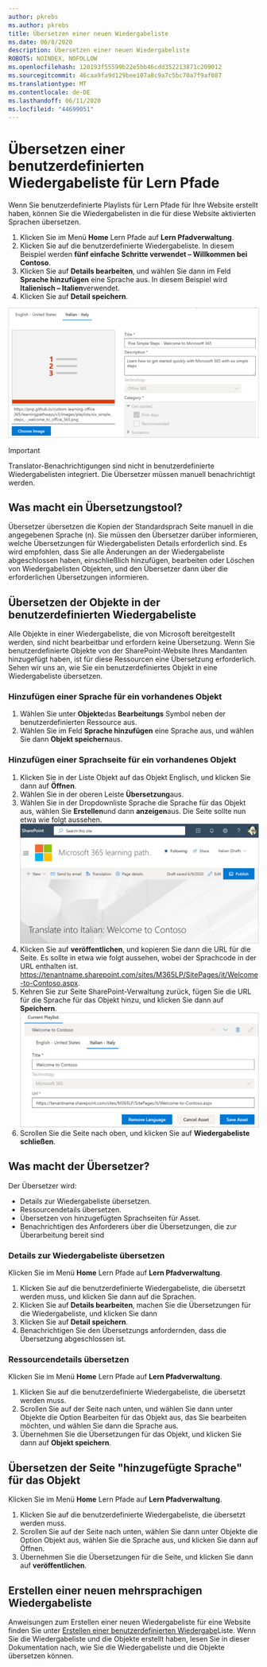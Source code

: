 ```yaml
---
author: pkrebs
ms.author: pkrebs
title: Übersetzen einer neuen Wiedergabeliste
ms.date: 06/8/2020
description: Übersetzen einer neuen Wiedergabeliste
ROBOTS: NOINDEX, NOFOLLOW
ms.openlocfilehash: 120193f55599b22e5bb46cdd352213871c209012
ms.sourcegitcommit: 46caa9fa9d129bee107a8c9a7c5bc70a7f9af087
ms.translationtype: MT
ms.contentlocale: de-DE
ms.lasthandoff: 06/11/2020
ms.locfileid: "44699051"
---
```

# <a name="translate-a-learning-pathways-custom-playlist"></a>Übersetzen einer benutzerdefinierten Wiedergabeliste für Lern Pfade
Wenn Sie benutzerdefinierte Playlists für Lern Pfade für Ihre Website erstellt haben, können Sie die Wiedergabelisten in die für diese Website aktivierten Sprachen übersetzen.

1.  Klicken Sie im Menü **Home** Lern Pfade auf **Lern Pfadverwaltung**. 
2.  Klicken Sie auf die benutzerdefinierte Wiedergabeliste. In diesem Beispiel werden **fünf einfache Schritte verwendet – Willkommen bei Contoso**. 
3.  Klicken Sie auf **Details bearbeiten**, und wählen Sie dann im Feld **Sprache hinzufügen** eine Sprache aus. In diesem Beispiel wird **Italienisch – Italien**verwendet. 
5.  Klicken Sie auf **Detail speichern**. 

![custom_update_ml_pldetail.png](media/custom_update_ml_pldetail.png)

> [!IMPORTANT]
> Translator-Benachrichtigungen sind nicht in benutzerdefinierte Wiedergabelisten integriert. Die Übersetzer müssen manuell benachrichtigt werden. 

## <a name="what-does-a-translator-do"></a>Was macht ein Übersetzungstool?
Übersetzer übersetzen die Kopien der Standardsprach Seite manuell in die angegebenen Sprache (n). Sie müssen den Übersetzer darüber informieren, welche Übersetzungen für Wiedergabelisten Details erforderlich sind. Es wird empfohlen, dass Sie alle Änderungen an der Wiedergabeliste abgeschlossen haben, einschließlich hinzufügen, bearbeiten oder Löschen von Wiedergabelisten Objekten, und den Übersetzer dann über die erforderlichen Übersetzungen informieren.

## <a name="translate-the-assets-in-the-custom-playlist"></a>Übersetzen der Objekte in der benutzerdefinierten Wiedergabeliste
Alle Objekte in einer Wiedergabeliste, die von Microsoft bereitgestellt werden, sind nicht bearbeitbar und erfordern keine Übersetzung. Wenn Sie benutzerdefinierte Objekte von der SharePoint-Website Ihres Mandanten hinzugefügt haben, ist für diese Ressourcen eine Übersetzung erforderlich. Sehen wir uns an, wie Sie ein benutzerdefiniertes Objekt in eine Wiedergabeliste übersetzen.

### <a name="add-a-language-for-an-existing-asset"></a>Hinzufügen einer Sprache für ein vorhandenes Objekt
1. Wählen Sie unter **Objekte**das **Bearbeitungs** Symbol neben der benutzerdefinierten Ressource aus. 
2. Wählen Sie im Feld **Sprache hinzufügen** eine Sprache aus, und wählen Sie dann **Objekt speichern**aus.

### <a name="add-a-language-page-for-an-existing-asset"></a>Hinzufügen einer Sprachseite für ein vorhandenes Objekt
1. Klicken Sie in der Liste Objekt auf das Objekt Englisch, und klicken Sie dann auf **Öffnen**.
2. Wählen Sie in der oberen Leiste **Übersetzung**aus.
3. Wählen Sie in der Dropdownliste Sprache die Sprache für das Objekt aus, wählen Sie **Erstellen**und dann **anzeigen**aus. Die Seite sollte nun etwa wie folgt aussehen. 
![custom_update_ml_transcusplpage.png](media/custom_update_ml_transcusplpage.png)
4. Klicken Sie auf **veröffentlichen**, und kopieren Sie dann die URL für die Seite. Es sollte in etwa wie folgt aussehen, wobei der Sprachcode in der URL enthalten ist.
https://tenantname.sharepoint.com/sites/M365LP/SitePages/it/Welcome-to-Contoso.aspx.
5. Kehren Sie zur Seite SharePoint-Verwaltung zurück, fügen Sie die URL für die Sprache für das Objekt hinzu, und klicken Sie dann auf **Speichern**. 
![custom_update_ml_transcusplurl.png](media/custom_update_ml_transcusplurl.png)
6.  Scrollen Sie die Seite nach oben, und klicken Sie auf **Wiedergabeliste schließen**.

## <a name="what-the-translator-does"></a>Was macht der Übersetzer?
Der Übersetzer wird:
- Details zur Wiedergabeliste übersetzen.
- Ressourcendetails übersetzen.
- Übersetzen von hinzugefügten Sprachseiten für Asset.
- Benachrichtigen des Anforderers über die Übersetzungen, die zur Überarbeitung bereit sind

### <a name="translate-playlist-details"></a>Details zur Wiedergabeliste übersetzen
Klicken Sie im Menü **Home** Lern Pfade auf **Lern Pfadverwaltung**. 
1. Klicken Sie auf die benutzerdefinierte Wiedergabeliste, die übersetzt werden muss, und klicken Sie dann auf die Sprachen. 
2. Klicken Sie auf **Details bearbeiten**, machen Sie die Übersetzungen für die Wiedergabeliste, und klicken Sie dann 
3. Klicken Sie auf **Detail speichern**. 
4. Benachrichtigen Sie den Übersetzungs anfordernden, dass die Übersetzung abgeschlossen ist. 

### <a name="translate-asset-details"></a>Ressourcendetails übersetzen
Klicken Sie im Menü **Home** Lern Pfade auf **Lern Pfadverwaltung**. 
1. Klicken Sie auf die benutzerdefinierte Wiedergabeliste, die übersetzt werden muss. 
2. Scrollen Sie auf der Seite nach unten, und wählen Sie dann unter Objekte die Option Bearbeiten für das Objekt aus, das Sie bearbeiten möchten, und wählen Sie dann die Sprache aus. 
3. Übernehmen Sie die Übersetzungen für das Objekt, und klicken Sie dann auf **Objekt speichern**.  

## <a name="translate-the-added-language-page-for-the-asset"></a>Übersetzen der Seite "hinzugefügte Sprache" für das Objekt
Klicken Sie im Menü **Home** Lern Pfade auf **Lern Pfadverwaltung**. 
1. Klicken Sie auf die benutzerdefinierte Wiedergabeliste, die übersetzt werden muss. 
2. Scrollen Sie auf der Seite nach unten, wählen Sie dann unter Objekte die Option Objekt aus, wählen Sie die Sprache aus, und klicken Sie dann auf Öffnen. 
3. Übernehmen Sie die Übersetzungen für die Seite, und klicken Sie dann auf **veröffentlichen**.  

## <a name="create-a-new-multilangual-playlist"></a>Erstellen einer neuen mehrsprachigen Wiedergabeliste
Anweisungen zum Erstellen einer neuen Wiedergabeliste für eine Website finden Sie unter [Erstellen einer benutzerdefinierten Wiedergabe](custom_createnewplaylist.md)Liste. Wenn Sie die Wiedergabeliste und die Objekte erstellt haben, lesen Sie in dieser Dokumentation nach, wie Sie die Wiedergabeliste und die Objekte übersetzen können. 